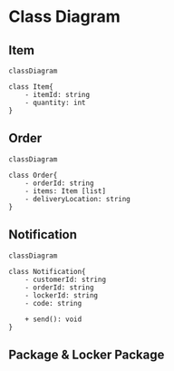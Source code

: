 # Class Diagram

## Item
```mermaid
classDiagram

class Item{
    - itemId: string
    - quantity: int
}
```

## Order
```mermaid
classDiagram

class Order{
    - orderId: string
    - items: Item [list]
    - deliveryLocation: string
}
```

## Notification
```mermaid
classDiagram

class Notification{
    - customerId: string
    - orderId: string
    - lockerId: string
    - code: string

    + send(): void
}
```

## Package & Locker Package
